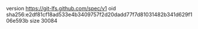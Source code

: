 version https://git-lfs.github.com/spec/v1
oid sha256:e2df81cf18ad533e4b3409757f2d20dadd77f7d81031482b341d629f106e593b
size 30084
